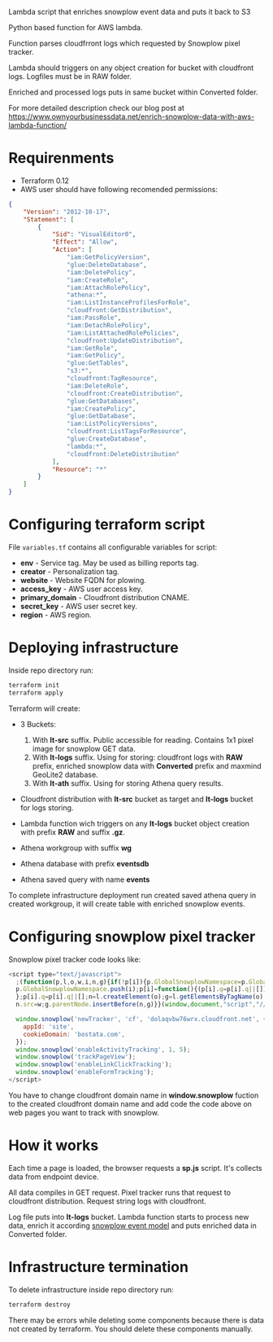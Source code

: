 Lambda script that enriches snowplow event data and puts it back to S3

Python based function for AWS lambda.

Function parses cloudfrront logs which requested by Snowplow pixel tracker.

Lambda should triggers on any object creation for bucket with cloudfront logs. Logfiles must be in RAW folder.

Enriched and processed logs puts in same bucket within Converted folder.

For more detailed description check our blog post at https://www.ownyourbusinessdata.net/enrich-snowplow-data-with-aws-lambda-function/

# Requirenments

* Terraform 0.12
* AWS user should have following recomended permissions:

```json
{
    "Version": "2012-10-17",
    "Statement": [
        {
            "Sid": "VisualEditor0",
            "Effect": "Allow",
            "Action": [
                "iam:GetPolicyVersion",
                "glue:DeleteDatabase",
                "iam:DeletePolicy",
                "iam:CreateRole",
                "iam:AttachRolePolicy",
                "athena:*",
                "iam:ListInstanceProfilesForRole",
                "cloudfront:GetDistribution",
                "iam:PassRole",
                "iam:DetachRolePolicy",
                "iam:ListAttachedRolePolicies",
                "cloudfront:UpdateDistribution",
                "iam:GetRole",
                "iam:GetPolicy",
                "glue:GetTables",
                "s3:*",
                "cloudfront:TagResource",
                "iam:DeleteRole",
                "cloudfront:CreateDistribution",
                "glue:GetDatabases",
                "iam:CreatePolicy",
                "glue:GetDatabase",
                "iam:ListPolicyVersions",
                "cloudfront:ListTagsForResource",
                "glue:CreateDatabase",
                "lambda:*",
                "cloudfront:DeleteDistribution"
            ],
            "Resource": "*"
        }
    ]
}
```

# Configuring terraform script

File ```variables.tf``` contains all configurable variables for script:

* __env__ - Service tag. May be used as billing reports tag.
* __creator__ - Personalization tag.
* __website__ - Website FQDN for plowing.
* __access_key__ - AWS user access key.
* __primary_domain__ - Cloudfront distribution CNAME.
* __secret_key__ - AWS user secret key.
* __region__ - AWS region.

# Deploying infrastructure

Inside repo directory run:

```bash
terraform init
terraform apply
```

Terraform will create:

* 3 Buckets:
  1. With __lt-src__ suffix. Public accessible for reading. Contains 1x1 pixel image for snowplow GET data.
  2. With __lt-logs__ suffix. Using for storing: cloudfront logs with __RAW__ prefix, enriched snowplow data with __Converted__ prefix and maxmind GeoLite2 database.
  3. With __lt-ath__ suffix. Using for storing Athena query results.

* Cloudfront distribution with __lt-src__ bucket as target and __lt-logs__ bucket for logs storing.

* Lambda function wich triggers on any __lt-logs__ bucket object creation with prefix __RAW__ and suffix __.gz__.

* Athena workgroup with suffix __wg__

* Athena database with prefix __eventsdb__

* Athena saved query with name __events__

To complete infrastructure deployment run created saved athena query in created workgroup, it will create table with enriched snowplow events.

# Configuring snowplow pixel tracker

Snowplow pixel tracker code looks like:

```javascript
<script type="text/javascript">
  ;(function(p,l,o,w,i,n,g){if(!p[i]){p.GlobalSnowplowNamespace=p.GlobalSnowplowNamespace||[];
  p.GlobalSnowplowNamespace.push(i);p[i]=function(){(p[i].q=p[i].q||[]).push(arguments)
  };p[i].q=p[i].q||[];n=l.createElement(o);g=l.getElementsByTagName(o)[0];n.async=1;
  n.src=w;g.parentNode.insertBefore(n,g)}}(window,document,"script","//d1fc8wv8zag5ca.cloudfront.net/2.6.2/sp.js","snowplow"));

  window.snowplow('newTracker', 'cf', 'dolaqvbw76wrx.cloudfront.net', {
    appId: 'site',
    cookieDomain: 'bostata.com',
  });
  window.snowplow('enableActivityTracking', 1, 5);
  window.snowplow('trackPageView');
  window.snowplow('enableLinkClickTracking');
  window.snowplow('enableFormTracking');
</script>
```

You have to change cloudfront domain name in __window.snowplow__ fuction to the created cloudfront domain name and add code the code above on web pages you want to track with snowplow.

# How it works

Each time a page is loaded, the browser requests a __sp.js__ script. It's collects data from endpoint device.

All data compiles in GET request. Pixel tracker runs that request to cloudfront distribution. Request string logs with cloudfront.

Log file puts into __lt-logs__ bucket. Lambda function starts to process new data, enrich it according [snowplow event model](https://github.com/snowplow/snowplow/wiki/canonical-event-model) and puts enriched data in Converted folder.

# Infrastructure termination

To delete infrastructure inside repo directory run:

```bash
terraform destroy
```

There may be errors while deleting some components because there is data not created by terraform. You should delete these components manually.

